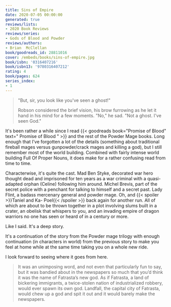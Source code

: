 ```yaml
---
title: Sins of Empire
date: 2020-07-05 00:00:00
generated: true
reviews/lists:
- 2020 Book Reviews
reviews/series:
- Gods of Blood and Powder
reviews/authors:
- Brian  McClellan
book/goodreads_id: 28811016
cover: /embeds/books/sins-of-empire.jpg
book/isbn: '0316407216'
book/isbn13: '9780316407212'
rating: 4
book/pages: 624
series_index:
- 1
---
```

>  "But, sir, you look like you've seen a ghost!"  
>
>  Robson considered the brief vision, his brow furrowing as he let it hand in his mind for a few moments. "No," he sad. "Not a ghost. I've seen God."  

<!--more-->

It's been rather a while since I read {{< goodreads book="Promise of Blood" text=" Promise of Blood " >}} and the rest of the Powder Mage books. Long enough that I've forgotten a lot of the details (something about traditional fireball mages versus gunpowder/crack mages and killing a god), but I still remember most of the world building. Combined with fairly intense world building Full Of Proper Nouns, it does make for a rather confusing read from time to time.  

Characterwise, it's quite the cast. Mad Ben Styke, decorated war hero thought dead and imprisoned for ten years as a war criminal with a quasi-adapted orphan (Celine) following him around. Michel Brevis, part of the secret police with a penchant for talking to himself and a secret past. Lady Flint, a badass mercenary general and powder mage. Oh, and  {{< spoiler >}}Taniel and Ka- Poel{{< /spoiler >}}  back again for another run. All of which are about to be thrown together in a plot involving slums built in a crater, an obelisk that whispers to you, and an invading empire of dragon warriors no one has seen or heard of in a century or more.  

Like I said. It's a deep story.  

It's a continuation of the story from the Powder mage trilogy with enough continuation (in characters in world) from the previous story to make you feel at home while at the same time taking you on a whole new ride.  

I look forward to seeing where it goes from here.  

>  It was an unimposing word, and not even that particularly fun to say, but it was bandied about in the newspapers so much that you’d think it was the name of Fatrasta’s new god. As if Fatrasta, a land of bickering immigrants, a twice-stolen nation of industrialized robbery, would ever spawn its own god. Landfall, the capital city of Fatrasta, would chew up a god and spit it out and it would barely make the newspapers.